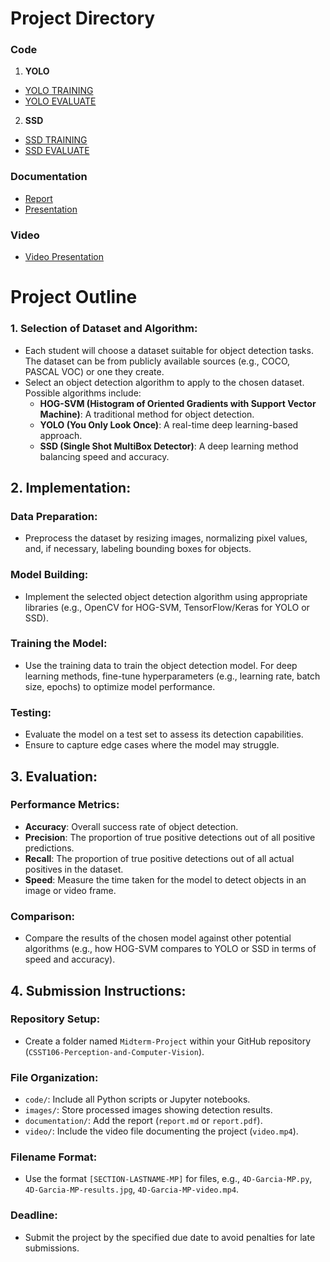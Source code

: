 # Project Directory
### Code
1. **YOLO**

  - <a href="code/4A_DELACRUZ_GONZALODO_MIDTERMS_EXAM_YOLO.ipynb">YOLO TRAINING</a>
  - <a href="code/4A_DELACRUZ_GONZALODO_MIDTERMS_EXAM_YOLO_TEST.ipynb">YOLO EVALUATE</a>

2. **SSD**

  - <a href="code/4A_DELACRUZ_GONZALODO_MIDTERMS_EXAM_SSD.ipynb">SSD TRAINING</a>
  - <a href="code/4A_DELACRUZ_GONZALODO_MIDTERMS_EXAM_SSD_TEST.ipynb">SSD EVALUATE</a>



### Documentation
- <a href="documentation/report.md">Report</a>
- <a href="">Presentation</a>
### Video

- <a href="">Video Presentation</a>

# Project Outline

### 1. Selection of Dataset and Algorithm:
- Each student will choose a dataset suitable for object detection tasks. The dataset can be from publicly available sources (e.g., COCO, PASCAL VOC) or one they create.
- Select an object detection algorithm to apply to the chosen dataset. Possible algorithms include:
  - **HOG-SVM (Histogram of Oriented Gradients with Support Vector Machine)**: A traditional method for object detection.
  - **YOLO (You Only Look Once)**: A real-time deep learning-based approach.
  - **SSD (Single Shot MultiBox Detector)**: A deep learning method balancing speed and accuracy.

## 2. Implementation:

### Data Preparation:
- Preprocess the dataset by resizing images, normalizing pixel values, and, if necessary, labeling bounding boxes for objects.

### Model Building:
- Implement the selected object detection algorithm using appropriate libraries (e.g., OpenCV for HOG-SVM, TensorFlow/Keras for YOLO or SSD).

### Training the Model:
- Use the training data to train the object detection model. For deep learning methods, fine-tune hyperparameters (e.g., learning rate, batch size, epochs) to optimize model performance.

### Testing:
- Evaluate the model on a test set to assess its detection capabilities.
- Ensure to capture edge cases where the model may struggle.


## 3. Evaluation:

### Performance Metrics:
- **Accuracy**: Overall success rate of object detection.
- **Precision**: The proportion of true positive detections out of all positive predictions.
- **Recall**: The proportion of true positive detections out of all actual positives in the dataset.
- **Speed**: Measure the time taken for the model to detect objects in an image or video frame.

### Comparison:
- Compare the results of the chosen model against other potential algorithms (e.g., how HOG-SVM compares to YOLO or SSD in terms of speed and accuracy).

## 4. Submission Instructions:

### Repository Setup:
- Create a folder named `Midterm-Project` within your GitHub repository (`CSST106-Perception-and-Computer-Vision`).

### File Organization:
- `code/`: Include all Python scripts or Jupyter notebooks.
- `images/`: Store processed images showing detection results.
- `documentation/`: Add the report (`report.md` or `report.pdf`).
- `video/`: Include the video file documenting the project (`video.mp4`).

### Filename Format:
- Use the format `[SECTION-LASTNAME-MP]` for files, e.g., `4D-Garcia-MP.py`, `4D-Garcia-MP-results.jpg`, `4D-Garcia-MP-video.mp4`.

### Deadline:
- Submit the project by the specified due date to avoid penalties for late submissions.
